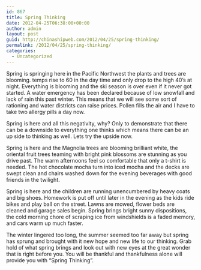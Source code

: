 ```yaml
---
id: 867
title: Spring Thinking
date: 2012-04-25T06:38:00+00:00
author: admin
layout: post
guid: http://chinashipweb.com/2012/04/25/spring-thinking/
permalink: /2012/04/25/spring-thinking/
categories:
  - Uncategorized
---
```

Spring is springing here in the Pacific Northwest the plants and trees are blooming. temps rise to 60 in the day time and only drop to the high 40’s at night. Everything is blooming and the ski season is over even if it never got started. A water emergency has been declared because of low snowfall and lack of rain this past winter. This means that we will see some sort of rationing and water districts can raise prices. Pollen fills the air and I have to take two allergy pills a day now.

Spring is here and all this negativity, why? Only to demonstrate that there can be a downside to everything one thinks which means there can be an up side to thinking as well. Lets try the upside now.

Spring is here and the Magnolia trees are blooming brilliant white, the oriental fruit trees teaming with bright pink blossoms are stunning as you drive past. The warm afternoons feel so comfortable that only a t-shirt is needed. The hot chocolate mocha turn into iced mocha and the decks are swept clean and chairs washed down for the evening beverages with good friends in the twilight.

Spring is here and the children are running unencumbered by heavy coats and big shoes. Homework is put off until later in the evening as the kids ride bikes and play ball on the street. Lawns are mowed, flower beds are cleaned and garage sales begin. Spring brings bright sunny dispositions, the cold morning chore of scraping ice from windshields is a faded memory, and cars warm up much faster.

The winter lingered too long, the summer seemed too far away but spring has sprung and brought with it new hope and new life to our thinking. Grab hold of what spring brings and look out with new eyes at the great wonder that is right before you. You will be thankful and thankfulness alone will provide you with “Spring Thinking”.